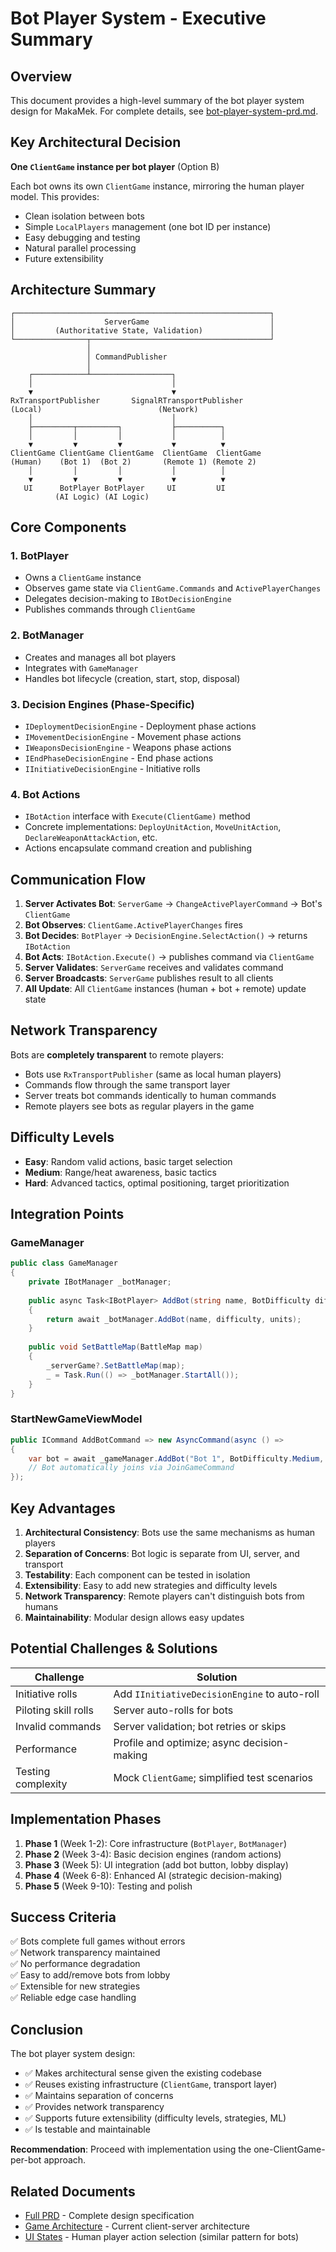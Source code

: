 ﻿# Bot Player System - Executive Summary

## Overview

This document provides a high-level summary of the bot player system design for MakaMek. For complete details, see [bot-player-system-prd.md](./bot-player-system-prd.md).

## Key Architectural Decision

**One `ClientGame` instance per bot player** (Option B)

Each bot owns its own `ClientGame` instance, mirroring the human player model. This provides:
- Clean isolation between bots
- Simple `LocalPlayers` management (one bot ID per instance)
- Easy debugging and testing
- Natural parallel processing
- Future extensibility

## Architecture Summary

```
┌─────────────────────────────────────────────────────────┐
│                    ServerGame                           │
│         (Authoritative State, Validation)               │
└────────────────┬────────────────────────────────────────┘
                 │
                 │ CommandPublisher
                 │
    ┌────────────┴──────────────────┐
    │                               │
    ▼                               ▼
RxTransportPublisher       SignalRTransportPublisher
(Local)                          (Network)
    │                               │
    ├─────────┬─────────┐           ├──────────┐
    │         │         │           │          │
    ▼         ▼         ▼           ▼          ▼
ClientGame ClientGame ClientGame  ClientGame  ClientGame
(Human)    (Bot 1)  (Bot 2)       (Remote 1) (Remote 2)
    │         │         │           │          │
    ▼         ▼         ▼           ▼          ▼
   UI      BotPlayer BotPlayer     UI         UI
          (AI Logic) (AI Logic)
```

## Core Components

### 1. BotPlayer
- Owns a `ClientGame` instance
- Observes game state via `ClientGame.Commands` and `ActivePlayerChanges`
- Delegates decision-making to `IBotDecisionEngine`
- Publishes commands through `ClientGame`

### 2. BotManager
- Creates and manages all bot players
- Integrates with `GameManager`
- Handles bot lifecycle (creation, start, stop, disposal)

### 3. Decision Engines (Phase-Specific)
- `IDeploymentDecisionEngine` - Deployment phase actions
- `IMovementDecisionEngine` - Movement phase actions
- `IWeaponsDecisionEngine` - Weapons phase actions
- `IEndPhaseDecisionEngine` - End phase actions
- `IInitiativeDecisionEngine` - Initiative rolls

### 4. Bot Actions
- `IBotAction` interface with `Execute(ClientGame)` method
- Concrete implementations: `DeployUnitAction`, `MoveUnitAction`, `DeclareWeaponAttackAction`, etc.
- Actions encapsulate command creation and publishing

## Communication Flow

1. **Server Activates Bot**: `ServerGame` → `ChangeActivePlayerCommand` → Bot's `ClientGame`
2. **Bot Observes**: `ClientGame.ActivePlayerChanges` fires
3. **Bot Decides**: `BotPlayer` → `DecisionEngine.SelectAction()` → returns `IBotAction`
4. **Bot Acts**: `IBotAction.Execute()` → publishes command via `ClientGame`
5. **Server Validates**: `ServerGame` receives and validates command
6. **Server Broadcasts**: `ServerGame` publishes result to all clients
7. **All Update**: All `ClientGame` instances (human + bot + remote) update state

## Network Transparency

Bots are **completely transparent** to remote players:
- Bots use `RxTransportPublisher` (same as local human players)
- Commands flow through the same transport layer
- Server treats bot commands identically to human commands
- Remote players see bots as regular players in the game

## Difficulty Levels

- **Easy**: Random valid actions, basic target selection
- **Medium**: Range/heat awareness, basic tactics
- **Hard**: Advanced tactics, optimal positioning, target prioritization

## Integration Points

### GameManager
```csharp
public class GameManager
{
    private IBotManager _botManager;
    
    public async Task<IBotPlayer> AddBot(string name, BotDifficulty difficulty, List<UnitData> units)
    {
        return await _botManager.AddBot(name, difficulty, units);
    }
    
    public void SetBattleMap(BattleMap map)
    {
        _serverGame?.SetBattleMap(map);
        _ = Task.Run(() => _botManager.StartAll());
    }
}
```

### StartNewGameViewModel
```csharp
public ICommand AddBotCommand => new AsyncCommand(async () =>
{
    var bot = await _gameManager.AddBot("Bot 1", BotDifficulty.Medium, units);
    // Bot automatically joins via JoinGameCommand
});
```

## Key Advantages

1. **Architectural Consistency**: Bots use the same mechanisms as human players
2. **Separation of Concerns**: Bot logic is separate from UI, server, and transport
3. **Testability**: Each component can be tested in isolation
4. **Extensibility**: Easy to add new strategies and difficulty levels
5. **Network Transparency**: Remote players can't distinguish bots from humans
6. **Maintainability**: Modular design allows easy updates

## Potential Challenges & Solutions

| Challenge | Solution |
|-----------|----------|
| Initiative rolls | Add `IInitiativeDecisionEngine` to auto-roll |
| Piloting skill rolls | Server auto-rolls for bots |
| Invalid commands | Server validation; bot retries or skips |
| Performance | Profile and optimize; async decision-making |
| Testing complexity | Mock `ClientGame`; simplified test scenarios |

## Implementation Phases

1. **Phase 1** (Week 1-2): Core infrastructure (`BotPlayer`, `BotManager`)
2. **Phase 2** (Week 3-4): Basic decision engines (random actions)
3. **Phase 3** (Week 5): UI integration (add bot button, lobby display)
4. **Phase 4** (Week 6-8): Enhanced AI (strategic decision-making)
5. **Phase 5** (Week 9-10): Testing and polish

## Success Criteria

✅ Bots complete full games without errors  
✅ Network transparency maintained  
✅ No performance degradation  
✅ Easy to add/remove bots from lobby  
✅ Extensible for new strategies  
✅ Reliable edge case handling  

## Conclusion

The bot player system design:
- ✅ Makes architectural sense given the existing codebase
- ✅ Reuses existing infrastructure (`ClientGame`, transport layer)
- ✅ Maintains separation of concerns
- ✅ Provides network transparency
- ✅ Supports future extensibility (difficulty levels, strategies, ML)
- ✅ Is testable and maintainable

**Recommendation**: Proceed with implementation using the one-ClientGame-per-bot approach.

## Related Documents

- [Full PRD](./bot-player-system-prd.md) - Complete design specification
- [Game Architecture](./Game-(Protocol)-High-Level-Architecture.md) - Current client-server architecture
- [UI States](../UiStates.md) - Human player action selection (similar pattern for bots)


